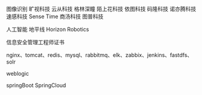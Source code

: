 图像识别
    旷视科技
    云从科技
    格林深瞳
    陌上花科技
    依图科技
    码隆科技
    诺亦腾科技
    速感科技
    Sense Time 商汤科技
    图普科技




人工智能
    地平线 Horizon Robotics




信息安全管理工程师证书

nginx、tomcat、redis、mysql、rabbitmq、elk、zabbix、jenkins、fastdfs、solr

weblogic

springBoot SpringCloud
